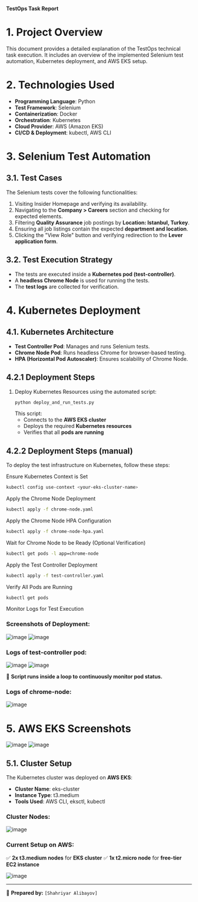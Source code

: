 **TestOps Task Report**

# **1. Project Overview**
This document provides a detailed explanation of the TestOps technical task execution. It includes an overview of the implemented Selenium test automation, Kubernetes deployment, and AWS EKS setup.

# **2. Technologies Used**
- **Programming Language**: Python
- **Test Framework**: Selenium
- **Containerization**: Docker
- **Orchestration**: Kubernetes
- **Cloud Provider**: AWS (Amazon EKS)
- **CI/CD & Deployment**: kubectl, AWS CLI

# **3. Selenium Test Automation**
## **3.1. Test Cases**
The Selenium tests cover the following functionalities:
1. Visiting Insider Homepage and verifying its availability.
2. Navigating to the **Company > Careers** section and checking for expected elements.
3. Filtering **Quality Assurance** job postings by **Location: Istanbul, Turkey**.
4. Ensuring all job listings contain the expected **department and location**.
5. Clicking the "View Role" button and verifying redirection to the **Lever application form**.

## **3.2. Test Execution Strategy**
- The tests are executed inside a **Kubernetes pod (test-controller)**.
- A **headless Chrome Node** is used for running the tests.
- The **test logs** are collected for verification.

# **4. Kubernetes Deployment**
## **4.1. Kubernetes Architecture**
- **Test Controller Pod**: Manages and runs Selenium tests.
- **Chrome Node Pod**: Runs headless Chrome for browser-based testing.
- **HPA (Horizontal Pod Autoscaler)**: Ensures scalability of Chrome Node.

## **4.2.1 Deployment Steps**
1. Deploy Kubernetes Resources using the automated script:
   ```bash
   python deploy_and_run_tests.py
   ```
   This script:
   - Connects to the **AWS EKS cluster**
   - Deploys the required **Kubernetes resources**
   - Verifies that all **pods are running**
## **4.2.2 Deployment Steps (manual)**

To deploy the test infrastructure on Kubernetes, follow these steps:

Ensure Kubernetes Context is Set
   ```bash
kubectl config use-context <your-eks-cluster-name>
   ```
Apply the Chrome Node Deployment
   ```bash
kubectl apply -f chrome-node.yaml
   ```
Apply the Chrome Node HPA Configuration
   ```bash
kubectl apply -f chrome-node-hpa.yaml
   ```
Wait for Chrome Node to be Ready (Optional Verification)
   ```bash
kubectl get pods -l app=chrome-node
   ```
Apply the Test Controller Deployment
   ```bash
kubectl apply -f test-controller.yaml
   ```
Verify All Pods are Running
   ```bash
kubectl get pods
   ```

Monitor Logs for Test Execution
### **Screenshots of Deployment:**
![image](https://github.com/user-attachments/assets/75894e43-e7f5-4e7a-8a7c-5ad9a027ea82)
![image](https://github.com/user-attachments/assets/e0196088-8f55-4afd-ac50-d0a271527934)

### **Logs of test-controller pod:**

![image](https://github.com/user-attachments/assets/73f27b0d-bda9-4d7c-ac18-195f280b9806)
![image](https://github.com/user-attachments/assets/be3603a0-b11c-486e-97d6-f56cb15a2290)


📌 **Script runs inside a loop to continuously monitor pod status.**

### **Logs of chrome-node:**
![image](https://github.com/user-attachments/assets/5ebec6b2-1cde-4a05-acce-e6c4ef063127)


# **5. AWS EKS Screenshots**
![image](https://github.com/user-attachments/assets/6bb05b94-f45e-48aa-9d29-d9e23d076179)
![image](https://github.com/user-attachments/assets/694782e8-4784-4f75-830f-7101db3d570d)

## **5.1. Cluster Setup**
The Kubernetes cluster was deployed on **AWS EKS**:
- **Cluster Name**: eks-cluster
- **Instance Type**: t3.medium
- **Tools Used**: AWS CLI, eksctl, kubectl

### **Cluster Nodes:**
![image](https://github.com/user-attachments/assets/b854835b-d8f7-4726-b9cd-eb43f8a4d709)

### **Current Setup on AWS:**
✅ **2x t3.medium nodes** for **EKS cluster**
✅ **1x t2.micro node** for **free-tier EC2 instance**

![image](https://github.com/user-attachments/assets/bb03cf93-907a-4b4e-b350-b0db9325ad6f)


---

📌 **Prepared by:** `[Shahriyar Alibayov]`

